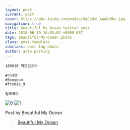 ```yaml
---
layout: post
current: post
cover: https://pbs.twimg.com/media/DgCe0zLUwAAkMkv.jpg
navigation: true
title: Beautiful My Ocean twitter post
date: 2018-06-19 16:53:02 +0900 KST
tags: Beautiful-My-Ocean photo
class: post-template
subclass: post tag-photo
author: auto-posting
---
```


```  
180618 팩트인스타  
  
#이서연  
#Seoyeon  
#fromis_9   
  
입꾹꾹이  

```

![0](https://pbs.twimg.com/media/DgCezmcUYAAP2ir.jpg)
![1](https://pbs.twimg.com/media/DgCe0zLUwAAkMkv.jpg)

Post by Beautiful My Ocean
> [Beautiful My Ocean](https://twitter.com/BMO_fromis)